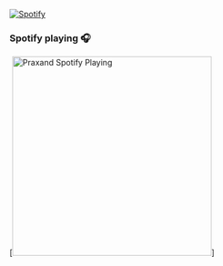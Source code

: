 [![Spotify](https://novatorem.praxand.vercel.app/api/spotify-playing)](https://open.spotify.com/user/lm551ewnkq6e170e1iny0imee)

### Spotify playing 🎧
[<img src="" alt="Praxand Spotify Playing" width="350" />]
